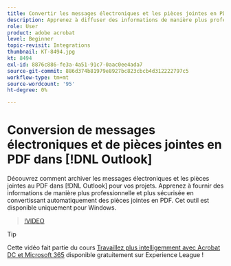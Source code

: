 ```yaml
---
title: Convertir les messages électroniques et les pièces jointes en PDF dans [!DNL Outlook]
description: Apprenez à diffuser des informations de manière plus professionnelle et plus sécurisée au sein de [!DNL Outlook]
role: User
product: adobe acrobat
level: Beginner
topic-revisit: Integrations
thumbnail: KT-8494.jpg
kt: 8494
exl-id: 8876c886-fe3a-4a51-91c7-0aac0ee4ada7
source-git-commit: 886d374b81979e8927bc823cbcb4d312222797c5
workflow-type: tm+mt
source-wordcount: '95'
ht-degree: 0%

---
```


# Conversion de messages électroniques et de pièces jointes en PDF dans [!DNL Outlook]

Découvrez comment archiver les messages électroniques et les pièces jointes au PDF dans [!DNL Outlook] pour vos projets. Apprenez à fournir des informations de manière plus professionnelle et plus sécurisée en convertissant automatiquement des pièces jointes en PDF. Cet outil est disponible uniquement pour Windows.

>[!VIDEO](https://video.tv.adobe.com/v/336859?hidetitle=true)

>[!TIP]
>
>Cette vidéo fait partie du cours [Travaillez plus intelligemment avec Acrobat DC et Microsoft 365](https://experienceleague.adobe.com/?recommended=Acrobat-U-1-2021.microsoft365) disponible gratuitement sur Experience League !
